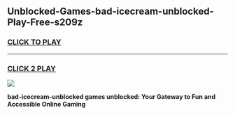 
## Unblocked-Games-bad-icecream-unblocked-Play-Free-s209z
<h3>
<a href="https://premium76.site?title=bad-icecream-unblocked&ref=20M">CLICK TO PLAY</a></h3>
<hr>

<h3>
<a href="https://premium76.site?title=bad-icecream-unblocked&ref=20M">CLICK 2 PLAY</a>
  
</h3>

<a href="https://premium76.site?title=bad-icecream-unblocked&ref=19M"><img src="https://clearcache.store/games.png"></a>


**bad-icecream-unblocked games unblocked: Your Gateway to Fun and Accessible Online Gaming**
